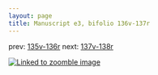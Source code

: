 ```yaml
---
layout: page
title: Manuscript e3, bifolio 136v-137r
---
```


prev: [135v-136r](../135v-136r/) next: [137v-138r](../137v-138r/)



[![Linked to zoomble image](http://www.homermultitext.org/iipsrv?IIIF=/project/homer/pyramidal/deepzoom/hmt/e3bifolio/v1/vb_136v_137r.tif/full/2000,/0/default.jpg)](http://www.homermultitext.org/ict2/?urn=urn:cite2:hmt:e3bifolio.v1:vb_136v_137r)

